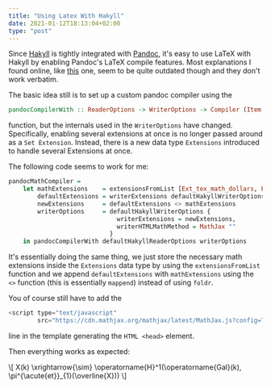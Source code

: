 ```yaml
---
title: "Using Latex With Hakyll"
date: 2021-01-12T18:13:04+02:00
type: "post"
---
```


Since [Hakyll](https://jaspervdj.be/hakyll/) is tightly integrated with [Pandoc](https://pandoc.org/), it's easy to use LaTeX with Hakyll by enabling Pandoc's LaTeX compile features.
Most explanations I found online, like [this](http://travis.athougies.net/posts/2013-08-13-using-math-on-your-hakyll-blog.html) one, seem to be quite outdated though and they don't work verbatim.


The basic idea still is to set up a custom pandoc compiler using the
```haskell
pandocCompilerWith :: ReaderOptions -> WriterOptions -> Compiler (Item String)
```
function, but the internals used in the `WriterOptions` have changed.
Specifically, enabling several extensions at once is no longer passed around as a `Set Extension`. Instead, there is a new data type `Extensions` introduced to handle several Extensions at once.

The following code seems to work for me:
```haskell
pandocMathCompiler =
    let mathExtensions    = extensionsFromList [Ext_tex_math_dollars, Ext_tex_math_double_backslash, Ext_latex_macros]
        defaultExtensions = writerExtensions defaultHakyllWriterOptions
        newExtensions     = defaultExtensions <> mathExtensions
        writerOptions     = defaultHakyllWriterOptions {
                              writerExtensions = newExtensions,
                              writerHTMLMathMethod = MathJax ""
                            }
    in pandocCompilerWith defaultHakyllReaderOptions writerOptions
```

It's essentially doing the same thing, we just store the necessary math extensions inside the `Extensions` data type by using the `extensionsFromList` function and we append `defaultExtensions` with `mathExtensions` using the `<>` function (this is essentially `mappend`) instead of using `foldr`.

You of course still have to add the
```javascript
<script type="text/javascript"
        src="https://cdn.mathjax.org/mathjax/latest/MathJax.js?config=TeX-AMS-MML_HTMLorMML"></script>
```
line in the template generating the `HTML <head>` element.

Then everything works as expected:

\\[
  X(k) \\xrightarrow{\\sim} \\operatorname{H}^1(\\operatorname{Gal}(k), \\pi^{\\acute{et}}_{1}(\\overline{X}))
\\]


